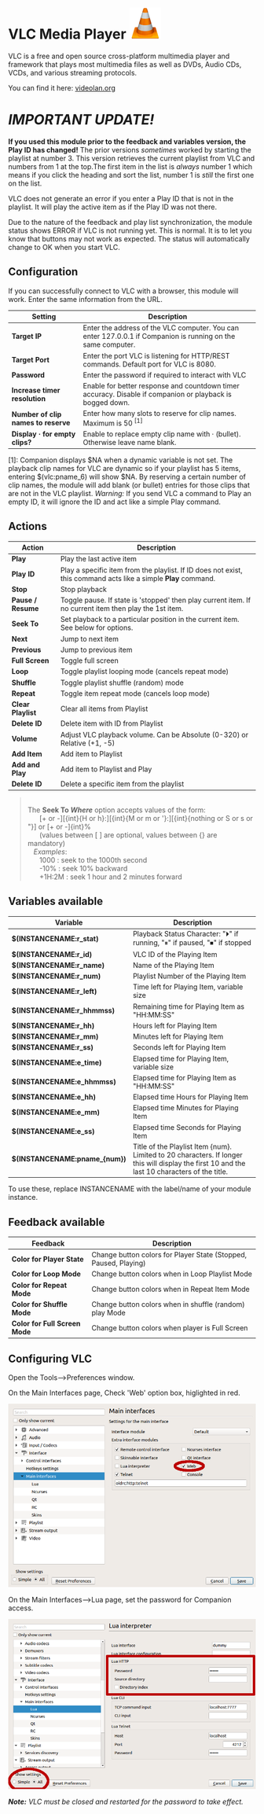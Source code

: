 # VLC Media Player  ![vlc](images/vlc_vlc.png "VLC")
VLC is a free and open source cross-platform multimedia player and framework that plays most multimedia files as well as DVDs, Audio CDs, VCDs, and various streaming protocols.

You can find it here: <a href="https://www.videolan.org/vlc/index.html" title="VLC">videolan.org</a>


# *IMPORTANT UPDATE!*
**If you used this module prior to the feedback and variables version, the Play ID has changed!**
The prior versions *sometimes* worked by starting the playlist at number 3. This version retrieves the
current playlist from VLC and numbers from 1 at the top.The first item in the list is *always* number 1 which means if you click the heading and sort the list, number 1 is *still* the first one on the list.

VLC does not generate an error if you enter a Play ID that is not in the playlist. It will play the active item as if the Play ID was not there.

Due to the nature of the feedback and play list synchronization, the module status shows ERROR if VLC is not running yet. This is normal. It is to let you know that buttons may not work as expected. The status will automatically change to OK when you start VLC.

## Configuration
If you can successfully connect to VLC with a browser, this module will work. Enter the same information from the URL.

Setting | Description
-----------------|---------------
**Target IP** | Enter the address of the VLC computer. You can enter 127.0.0.1 if Companion is running on the same computer.
**Target Port** | Enter the port VLC is listening for HTTP/REST commands. Default port for VLC is 8080.
**Password** | Enter the password if required to interact with VLC
**Increase timer resolution** | Enable for better response and countdown timer accuracy. Disable if companion or playback is bogged down.
**Number of clip names to reserve** | Enter how many slots to reserve for clip names. Maximum is 50 <sup>[1]</sup>
**Display · for empty clips?** | Enable to replace empty clip name with · (bullet). Otherwise leave name blank.

[1]: Companion displays $NA when a dynamic variable is not set. The playback clip names for VLC are dynamic so if your playlist has 5 items, entering $(vlc:pname_6) will show $NA. By reserving a certain number of clip names, the module will add blank (or bullet) entries for those clips that are not in the VLC playlist. *Warning:* If you send VLC a command to Play an empty ID, it will ignore the ID and act like a simple Play command.

## Actions
Action | Description
-----------------|---------------
**Play** | Play the last active item
**Play ID** | Play a specific item from the playlist. If ID does not exist, this command acts like a simple **Play** command.
**Stop** | Stop playback
**Pause / Resume** | Toggle pause. If state is 'stopped' then play current item. If no current item then play the 1st item.
**Seek To** | Set playback to a particular position in the current item. See below for options.
**Next** | Jump to next item
**Previous** | Jump to previous item
**Full Screen** | Toggle full screen
**Loop** | Toggle playlist looping mode (cancels repeat mode)
**Shuffle** | Toggle playlist shuffle (random) mode
**Repeat** | Toggle item repeat mode (cancels loop mode)
**Clear Playlist** | Clear all items from Playlist
**Delete ID** | Delete item with ID from Playlist
**Volume** | Adjust VLC playback volume. Can be Absolute (0-320) or Relative (+1, -5)
**Add Item** | Add item to Playlist
**Add and Play** | Add item to Playlist and Play
**Delete ID** | Delete a specific item from the playlist

>\
>The **Seek To *Where*** option accepts values of the form:\
>&nbsp;&nbsp;&nbsp;&nbsp;&nbsp;&nbsp;[+ or -][{int}{H or h}:][{int}{M or m or '}:][{int}{nothing or S or s or "}] or [+ or -]{int}%\
>&nbsp;&nbsp;&nbsp;&nbsp;&nbsp;&nbsp;(values between [ ] are optional, values between {} are mandatory)\
>&nbsp;&nbsp;&nbsp;_Examples_:\
>&nbsp;&nbsp;&nbsp;&nbsp;&nbsp;&nbsp;1000 : seek to the 1000th second\
>&nbsp;&nbsp;&nbsp;&nbsp;&nbsp;&nbsp;-10% : seek 10% backward\
>&nbsp;&nbsp;&nbsp;&nbsp;&nbsp;&nbsp;+1H:2M : seek 1 hour and 2 minutes forward

>

## Variables available
Variable | Description
-----------------|---------------
**$(INSTANCENAME:r_stat)** | Playback Status Character: "⏵" if running, "⏸" if paused, "⏹" if stopped
**$(INSTANCENAME:r_id)** | VLC ID of the Playing Item
**$(INSTANCENAME:r_name)** | Name of the Playing Item
**$(INSTANCENAME:r_num)** | Playlist Number of the Playing Item
**$(INSTANCENAME:r_left)** | Time left for Playing Item, variable size
**$(INSTANCENAME:r_hhmmss)** | Remaining time for Playing Item as "HH:MM:SS"
**$(INSTANCENAME:r_hh)** | Hours left for Playing Item
**$(INSTANCENAME:r_mm)** | Minutes left for Playing Item
**$(INSTANCENAME:r_ss)** | Seconds left for Playing Item
**$(INSTANCENAME:e_time)** | Elapsed time for Playing Item, variable size
**$(INSTANCENAME:e_hhmmss)** | Elapsed time for Playing Item as "HH:MM:SS"
**$(INSTANCENAME:e_hh)** | Elapsed time Hours for Playing Item
**$(INSTANCENAME:e_mm)** | Elapsed time Minutes for Playing Item
**$(INSTANCENAME:e_ss)** | Elapsed time Seconds for Playing Item
**$(INSTANCENAME:pname_{num})** | Title of the Playlist Item {num}. Limited to 20 characters. If longer this will display the first 10 and the last 10 characters of the title.

To use these, replace INSTANCENAME with the label/name of your module instance.

## Feedback available
Feedback | Description
-----------------|---------------
**Color for Player State** | Change button colors for Player State (Stopped, Paused, Playing)
**Color for Loop Mode** | Change button colors when in Loop Playlist Mode
**Color for Repeat Mode** | Change button colors when in Repeat Item Mode
**Color for Shuffle Mode** | Change button colors when in shuffle (random) play Mode
**Color for Full Screen Mode** | Change button colors when player is Full Screen

## Configuring VLC
Open the Tools-->Preferences window.

On the Main Interfaces page, Check 'Web' option box, higlighted in red.

![setup1](images/VLCSetup1.png "Setup1")

On the Main Interfaces-->Lua page, set the password for Companion access.

![setup2](images/VLCSetup2.png "Setup2")

***Note:** VLC must be closed and restarted for the password to take effect.*
